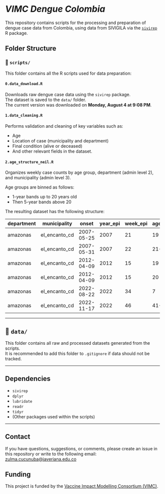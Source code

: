 # _VIMC Dengue Colombia_

This repository contains scripts for the processing and preparation of dengue case data from Colombia, using data from SIVIGILA via the [`sivirep`](https://epiverse-trace.github.io/sivirep/) R package.

## Folder Structure

### 📁 `scripts/`
This folder contains all the R scripts used for data preparation:

#### `0.data_download.R`
Downloads raw dengue case data using the `sivirep` package.  
The dataset is saved to the `data/` folder.  
The current version was downloaded on **Monday, August 4 at 9:08 PM**.

#### `1.data_cleaning.R`
Performs validation and cleaning of key variables such as:
- Age
- Location of case (municipality and department)
- Final condition (alive or deceased)
- And other relevant fields in the dataset.

#### `2.age_structure_neil.R`
Organizes weekly case counts by age group, department (admin level 2), and municipality (admin level 3).

Age groups are binned as follows:
- 1-year bands up to 20 years old
- Then 5-year bands above 20

The resulting dataset has the following structure:

| department | municipality     |  onset     | year_epi | week_epi | age_group | cases |
|------------|------------------|------------|----------|----------|-----------|--------|
| amazonas   | el_encanto_cd    | 2007-05-25 | 2007     | 21       | 19        | 1      |
| amazonas   | el_encanto_cd    | 2007-05-31 | 2007     | 22       | 21-25     | 1      |
| amazonas   | el_encanto_cd    | 2012-04-09 | 2012     | 15       | 19        | 1      |
| amazonas   | el_encanto_cd    | 2012-04-09 | 2012     | 15       | 20        | 1      |
| amazonas   | el_encanto_cd    | 2022-08-22 | 2022     | 34       | 7         | 1      |
| amazonas   | el_encanto_cd    | 2022-11-17 | 2022     | 46       | 41-45     | 1      |

---

## 📁 `data/`
This folder contains all raw and processed datasets generated from the scripts.  
It is recommended to add this folder to `.gitignore` if data should not be tracked.

---

## Dependencies

- `sivirep`
- `dplyr`
- `lubridate`
- `readr`
- `tidyr`
- (Other packages used within the scripts)

---

## Contact

If you have questions, suggestions, or comments, please create an issue in this repository or write to the following email: zulma.cucunuba@javeriana.edu.co

## Funding

This project is funded by the [Vaccine Impact Modelling Consortium (VIMC)](https://www.vaccineimpact.org/).
